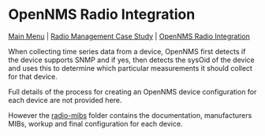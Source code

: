# OpenNMS Radio Integration

[Main Menu](../README.md) | [Radio Management Case Study](./README.md) | [OpenNMS Radio Integration](../docs/opennmsRadioModel.md)

When collecting time series data from a device, OpenNMS first detects if the device supports SNMP and if yes, then detects the sysOid of the device and uses this to determine which particular measurements it should collect for that device.

Full details of the process for creating an OpenNMS device configuration for each device are not provided here. 

However the [radio-mibs](../radio-mibs) folder contains the documentation, manufacturers MIBs, workup and final configuration for each device.
